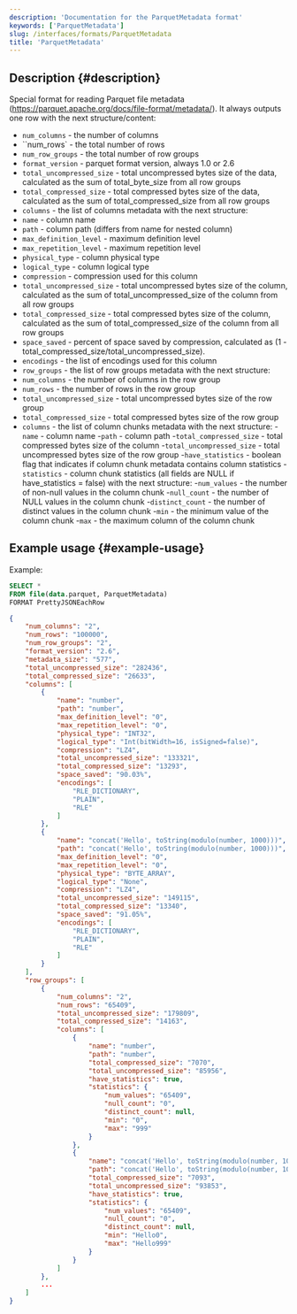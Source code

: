 ```yaml
---
description: 'Documentation for the ParquetMetadata format'
keywords: ['ParquetMetadata']
slug: /interfaces/formats/ParquetMetadata
title: 'ParquetMetadata'
---
```


## Description {#description}

Special format for reading Parquet file metadata (https://parquet.apache.org/docs/file-format/metadata/). It always outputs one row with the next structure/content:

- `num_columns` - the number of columns
- ``num_rows` - the total number of rows
- `num_row_groups` - the total number of row groups
- `format_version` - parquet format version, always 1.0 or 2.6
- `total_uncompressed_size` - total uncompressed bytes size of the data, calculated as the sum of total_byte_size from all row groups
- `total_compressed_size` - total compressed bytes size of the data, calculated as the sum of total_compressed_size from all row groups
- `columns` - the list of columns metadata with the next structure:
- `name` - column name
- `path` - column path (differs from name for nested column)
- `max_definition_level` - maximum definition level
- `max_repetition_level` - maximum repetition level
- `physical_type` - column physical type
- `logical_type` - column logical type
- `compression` - compression used for this column
- `total_uncompressed_size` - total uncompressed bytes size of the column, calculated as the sum of total_uncompressed_size of the column from all row groups
- `total_compressed_size` - total compressed bytes size of the column,  calculated as the sum of total_compressed_size of the column from all row groups
- `space_saved` - percent of space saved by compression, calculated as (1 - total_compressed_size/total_uncompressed_size).
- `encodings` - the list of encodings used for this column
- `row_groups` - the list of row groups metadata with the next structure:
- `num_columns` - the number of columns in the row group
- `num_rows` - the number of rows in the row group
- `total_uncompressed_size` - total uncompressed bytes size of the row group
- `total_compressed_size` - total compressed bytes size of the row group
- `columns` - the list of column chunks metadata with the next structure:
    -`name` - column name
    -`path` - column path
    -`total_compressed_size` - total compressed bytes size of the column
    -`total_uncompressed_size` - total uncompressed bytes size of the row group
    -`have_statistics` - boolean flag that indicates if column chunk metadata contains column statistics
    -`statistics` - column chunk statistics (all fields are NULL if have_statistics = false) with the next structure:
    -`num_values` - the number of non-null values in the column chunk
    -`null_count` - the number of NULL values in the column chunk
    -`distinct_count` - the number of distinct values in the column chunk
    -`min` - the minimum value of the column chunk
    -`max` - the maximum column of the column chunk

## Example usage {#example-usage}

Example:

```sql
SELECT * 
FROM file(data.parquet, ParquetMetadata) 
FORMAT PrettyJSONEachRow
```

```json
{
    "num_columns": "2",
    "num_rows": "100000",
    "num_row_groups": "2",
    "format_version": "2.6",
    "metadata_size": "577",
    "total_uncompressed_size": "282436",
    "total_compressed_size": "26633",
    "columns": [
        {
            "name": "number",
            "path": "number",
            "max_definition_level": "0",
            "max_repetition_level": "0",
            "physical_type": "INT32",
            "logical_type": "Int(bitWidth=16, isSigned=false)",
            "compression": "LZ4",
            "total_uncompressed_size": "133321",
            "total_compressed_size": "13293",
            "space_saved": "90.03%",
            "encodings": [
                "RLE_DICTIONARY",
                "PLAIN",
                "RLE"
            ]
        },
        {
            "name": "concat('Hello', toString(modulo(number, 1000)))",
            "path": "concat('Hello', toString(modulo(number, 1000)))",
            "max_definition_level": "0",
            "max_repetition_level": "0",
            "physical_type": "BYTE_ARRAY",
            "logical_type": "None",
            "compression": "LZ4",
            "total_uncompressed_size": "149115",
            "total_compressed_size": "13340",
            "space_saved": "91.05%",
            "encodings": [
                "RLE_DICTIONARY",
                "PLAIN",
                "RLE"
            ]
        }
    ],
    "row_groups": [
        {
            "num_columns": "2",
            "num_rows": "65409",
            "total_uncompressed_size": "179809",
            "total_compressed_size": "14163",
            "columns": [
                {
                    "name": "number",
                    "path": "number",
                    "total_compressed_size": "7070",
                    "total_uncompressed_size": "85956",
                    "have_statistics": true,
                    "statistics": {
                        "num_values": "65409",
                        "null_count": "0",
                        "distinct_count": null,
                        "min": "0",
                        "max": "999"
                    }
                },
                {
                    "name": "concat('Hello', toString(modulo(number, 1000)))",
                    "path": "concat('Hello', toString(modulo(number, 1000)))",
                    "total_compressed_size": "7093",
                    "total_uncompressed_size": "93853",
                    "have_statistics": true,
                    "statistics": {
                        "num_values": "65409",
                        "null_count": "0",
                        "distinct_count": null,
                        "min": "Hello0",
                        "max": "Hello999"
                    }
                }
            ]
        },
        ...
    ]
}
```
